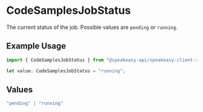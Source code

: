 # CodeSamplesJobStatus

The current status of the job. Possible values are `pending` or `running`.

## Example Usage

```typescript
import { CodeSamplesJobStatus } from "@speakeasy-api/speakeasy-client-sdk-typescript/sdk/models/shared";

let value: CodeSamplesJobStatus = "running";
```

## Values

```typescript
"pending" | "running"
```